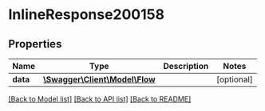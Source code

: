 # InlineResponse200158

## Properties
Name | Type | Description | Notes
------------ | ------------- | ------------- | -------------
**data** | [**\Swagger\Client\Model\Flow**](Flow.md) |  | [optional] 

[[Back to Model list]](../../README.md#documentation-for-models) [[Back to API list]](../../README.md#documentation-for-api-endpoints) [[Back to README]](../../README.md)

